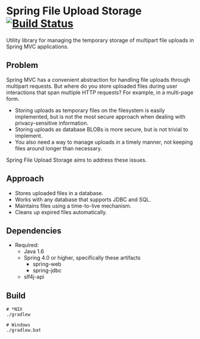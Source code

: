 # Spring File Upload Storage [![Build Status](https://travis-ci.org/lfridael/spring-file-upload-storage.svg?branch=master)](https://travis-ci.org/lfridael/spring-file-upload-storage)

Utility library for managing the temporary storage of multipart file uploads in Spring MVC applications.

## Problem

Spring MVC has a convenient abstraction for handling file uploads through multipart requests. But where do you store uploaded files during user interactions that span multiple HTTP requests? For example, in a multi-page form.

* Storing uploads as temporary files on the filesystem is easily implemented, but is not the most secure approach when dealing with privacy-sensitive information.
* Storing uploads as database BLOBs is more secure, but is not trivial to implement.
* You also need a way to manage uploads in a timely manner, not keeping files around longer than necessary.

Spring File Upload Storage aims to address these issues.

## Approach

* Stores uploaded files in a database.
* Works with any database that supports JDBC and SQL.
* Maintains files using a time-to-live mechanism.
* Cleans up expired files automatically.

## Dependencies

* Required:
  * Java 1.6
  * Spring 4.0 or higher, specifically these artifacts
  	* spring-web
  	* spring-jdbc
  * slf4j-api

## Build

```
# *NIX
./gradlew

# Windows
./gradlew.bat
```
